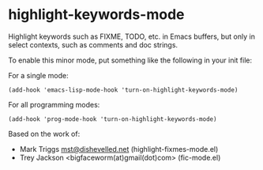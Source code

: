 # highlight-keywords-mode

Highlight keywords such as FIXME, TODO, etc. in Emacs buffers, but only
in select contexts, such as comments and doc strings.


To enable this minor mode, put something like the following in your
init file:

For a single mode:

`(add-hook 'emacs-lisp-mode-hook 'turn-on-highlight-keywords-mode)`

For all programming modes:

`(add-hook 'prog-mode-hook 'turn-on-highlight-keywords-mode)`

Based on the work of:
- Mark Triggs <mst@dishevelled.net> (highlight-fixmes-mode.el)
- Trey Jackson <bigfaceworm(at)gmail(dot)com> (fic-mode.el)
